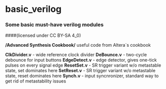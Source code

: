 ﻿# basic_verilog
### Some basic must-have verilog modules
####(licensed under CC BY-SA 4_0)


**/Advanced Synthesis Cookbook/**		useful code from Altera`s cookbook

**ClkDivider.v**		- wide reference clock divider
**DeBounce.v**		- two-cycle debounce for input buttons
**EdgeDetect.v**		- edge detector, gives one-tick pulses on every signal edge
**ResetSet.v**		- SR trigger variant w/o metastable state, set dominates here
**SetReset.v**		- SR trigger variant w/o metastable state, reset dominates here
**Synch.v**		- input syncnronizer, standard way to get rid of metastability issues


